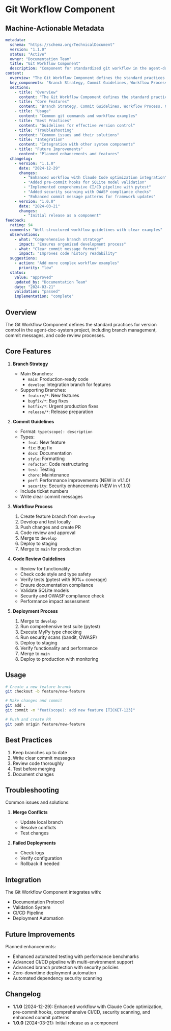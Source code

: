 # Git Workflow Component

## Machine-Actionable Metadata
```yaml
metadata:
  schema: "https://schema.org/TechnicalDocument"
  version: "1.1.0"
  status: "Active"
  owner: "Documentation Team"
  title: "Git Workflow Component"
  description: "Component for standardized git workflow in the agent-doc-system"
content:
  overview: "The Git Workflow Component defines the standard practices for version control in the agent-doc-system project, including branch management, commit messages, and code review processes."
  key_components: "Branch Strategy, Commit Guidelines, Workflow Process, Code Review Guidelines, Deployment Process"
  sections:
    - title: "Overview"
      content: "The Git Workflow Component defines the standard practices for version control in the agent-doc-system project, including branch management, commit messages, and code review processes."
    - title: "Core Features"
      content: "Branch Strategy, Commit Guidelines, Workflow Process, Code Review Guidelines, Deployment Process"
    - title: "Usage"
      content: "Common git commands and workflow examples"
    - title: "Best Practices"
      content: "Guidelines for effective version control"
    - title: "Troubleshooting"
      content: "Common issues and their solutions"
    - title: "Integration"
      content: "Integration with other system components"
    - title: "Future Improvements"
      content: "Planned enhancements and features"
  changelog:
    - version: "1.1.0"
      date: "2024-12-29"
      changes:
        - "Enhanced workflow with Claude Code optimization integration"
        - "Added pre-commit hooks for SQLite model validation"
        - "Implemented comprehensive CI/CD pipeline with pytest"
        - "Added security scanning with OWASP compliance checks"
        - "Enhanced commit message patterns for framework updates"
    - version: "1.0.0"
      date: "2024-03-21"
      changes:
        - "Initial release as a component"
feedback:
  rating: 94
  comments: "Well-structured workflow guidelines with clear examples"
  observations:
    - what: "Comprehensive branch strategy"
      impact: "Ensures organized development process"
    - what: "Clear commit message format"
      impact: "Improves code history readability"
  suggestions:
    - action: "Add more complex workflow examples"
      priority: "low"
  status:
    value: "approved"
    updated_by: "Documentation Team"
    date: "2024-03-21"
    validation: "passed"
    implementation: "complete"
```

## Overview

The Git Workflow Component defines the standard practices for version control in the agent-doc-system project, including branch management, commit messages, and code review processes.

## Core Features

1. **Branch Strategy**
   - Main Branches:
     - `main`: Production-ready code
     - `develop`: Integration branch for features
   - Supporting Branches:
     - `feature/*`: New features
     - `bugfix/*`: Bug fixes
     - `hotfix/*`: Urgent production fixes
     - `release/*`: Release preparation

2. **Commit Guidelines**
   - Format: `type(scope): description`
   - Types:
     - `feat`: New feature
     - `fix`: Bug fix
     - `docs`: Documentation
     - `style`: Formatting
     - `refactor`: Code restructuring
     - `test`: Testing
     - `chore`: Maintenance
     - `perf`: Performance improvements (NEW in v1.1.0)
     - `security`: Security enhancements (NEW in v1.1.0)
   - Include ticket numbers
   - Write clear commit messages

3. **Workflow Process**
   1. Create feature branch from `develop`
   2. Develop and test locally
   3. Push changes and create PR
   4. Code review and approval
   5. Merge to `develop`
   6. Deploy to staging
   7. Merge to `main` for production

4. **Code Review Guidelines**
   - Review for functionality
   - Check code style and type safety
   - Verify tests (pytest with 90%+ coverage)
   - Ensure documentation compliance
   - Validate SQLite models
   - Security and OWASP compliance check
   - Performance impact assessment

5. **Deployment Process**
   1. Merge to `develop`
   2. Run comprehensive test suite (pytest)
   3. Execute MyPy type checking
   4. Run security scans (bandit, OWASP)
   5. Deploy to staging
   6. Verify functionality and performance
   7. Merge to `main`
   8. Deploy to production with monitoring

## Usage

```bash
# Create a new feature branch
git checkout -b feature/new-feature

# Make changes and commit
git add .
git commit -m "feat(scope): add new feature [TICKET-123]"

# Push and create PR
git push origin feature/new-feature
```

## Best Practices

1. Keep branches up to date
2. Write clear commit messages
3. Review code thoroughly
4. Test before merging
5. Document changes

## Troubleshooting

Common issues and solutions:

1. **Merge Conflicts**
   - Update local branch
   - Resolve conflicts
   - Test changes

2. **Failed Deployments**
   - Check logs
   - Verify configuration
   - Rollback if needed

## Integration

The Git Workflow Component integrates with:
- Documentation Protocol
- Validation System
- CI/CD Pipeline
- Deployment Automation

## Future Improvements

Planned enhancements:
- Enhanced automated testing with performance benchmarks
- Advanced CI/CD pipeline with multi-environment support
- Advanced branch protection with security policies
- Zero-downtime deployment automation
- Automated dependency security scanning

## Changelog

- **1.1.0** (2024-12-29): Enhanced workflow with Claude Code optimization, pre-commit hooks, comprehensive CI/CD, security scanning, and enhanced commit patterns
- **1.0.0** (2024-03-21): Initial release as a component 